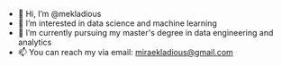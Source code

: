 - 👋 Hi, I’m @mekladious
- 👀 I’m interested in data science and machine learning
- 🌱 I’m currently pursuing my master's degree in data engineering and analytics
- 📫 You can reach my via email: miraekladious@gmail.com

<!---
mekladious/mekladious is a ✨ special ✨ repository because its `README.md` (this file) appears on your GitHub profile.
You can click the Preview link to take a look at your changes.
--->
